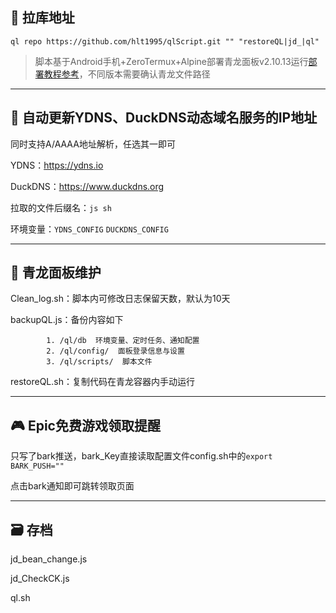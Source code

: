 ## 🔗 拉库地址

```plaintext
ql repo https://github.com/hlt1995/qlScript.git "" "restoreQL|jd_|ql"
```
> 脚本基于Android手机+ZeroTermux+Alpine部署青龙面板v2.10.13运行[部署教程参考](https://blog.csdn.net/SXIAOtian/article/details/124820799)，不同版本需要确认青龙文件路径
---

## 🚀 自动更新YDNS、DuckDNS动态域名服务的IP地址

同时支持A/AAAA地址解析，任选其一即可

YDNS：https://ydns.io

DuckDNS：https://www.duckdns.org

拉取的文件后缀名：`js sh`

环境变量：`YDNS_CONFIG` `DUCKDNS_CONFIG`

---

## 🐲 青龙面板维护

Clean_log.sh：脚本内可修改日志保留天数，默认为10天

backupQL.js：备份内容如下

            1. /ql/db  环境变量、定时任务、通知配置
            2. /ql/config/  面板登录信息与设置
            3. /ql/scripts/  脚本文件
     
restoreQL.sh：复制代码在青龙容器内手动运行

---

## 🎮️ Epic免费游戏领取提醒

只写了bark推送，bark_Key直接读取配置文件config.sh中的`export BARK_PUSH=""`

点击bark通知即可跳转领取页面

---

## 🗃️ 存档

jd_bean_change.js

jd_CheckCK.js

ql.sh
